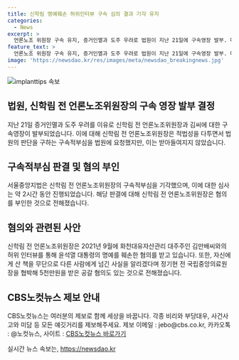 ```yaml
---
title: 신학림 명예훼손 허위인터뷰 구속 심의 결과 기각 유지
categories:
  - News
excerpt: >
  언론노조 위원장 구속 유지, 증거인멸과 도주 우려로 법원이 지난 21일에 구속영장 발부. 대선 기간 허위 보도로 윤석열 대통령의 명예를 훼손한 혐의로 구속. 구속적부심을 청구했지만 법원 기각. 혐의를 부인하며 법원 심사에 나선 신 전 위원장. 김씨에게 1억6500만원 받은 혐의, 공갈 혐의도 있음. ※CBS노컷뉴스는 제보를 기다림. [자세히 보기]
feature_text: >
  언론노조 위원장 구속 유지, 증거인멸과 도주 우려로 법원이 지난 21일에 구속영장 발부. 대선 기간 허위 보도로 윤석열 대통령의 명예를 훼손한 혐의로 구속. 구속적부심을 청구했지만 법원 기각. 혐의를 부인하며 법원 심사에 나선 신 전 위원장. 김씨에게 1억6500만원 받은 혐의, 공갈 혐의도 있음. ※CBS노컷뉴스는 제보를 기다림. [자세히 보기]
image: 'https://newsdao.kr/res/images/meta/newsdao_breakingnews.jpg'
---
```


<p><img src="https://newsdao.kr/res/images/meta/newsdao_breakingnews.jpg" alt="implanttips 속보" /></p>

<h2 data-ke-size="size26">법원, 신학림 전 언론노조위원장의 구속 영장 발부 결정</h2>

<p data-ke-size="size16">지난 21일 증거인멸과 도주 우려를 이유로 신학림 전 언론노조위원장과 김씨에 대한 구속영장이 발부되었습니다. 이에 대해 신학림 전 언론노조위원장은 적법성을 다투면서 법원의 판단을 구하는 구속적부심을 법원에 요청했지만, 이는 받아들여지지 않았습니다.</p>

<h2 data-ke-size="size26">구속적부심 판결 및 혐의 부인</h2>

<p data-ke-size="size16">서울중앙지법은 신학림 전 언론노조위원장의 구속적부심을 기각했으며, 이에 대한 심사는 약 2시간 동안 진행되었습니다. 해당 판결에 대해 신학림 전 언론노조위원장은 혐의를 부인한 것으로 전해졌습니다.</p>

<h2 data-ke-size="size26">혐의와 관련된 사안</h2>

<p data-ke-size="size16">신학림 전 언론노조위원장은 2021년 9월에 화천대유자산관리 대주주인 김만배씨와의 허위 인터뷰를 통해 윤석열 대통령의 명예를 훼손한 혐의를 받고 있습니다. 또한, 자신에게 산 책을 무단으로 다른 사람에게 넘긴 사실을 알리겠다며 정기현 전 국립중앙의료원장을 협박해 5천만원을 받은 공갈 혐의도 있는 것으로 전해졌습니다.</p>

<h2 data-ke-size="size26">CBS노컷뉴스 제보 안내</h2>

<p data-ke-size="size16">CBS노컷뉴스는 여러분의 제보로 함께 세상을 바꿉니다. 각종 비리와 부당대우, 사건사고와 미담 등 모든 얘깃거리를 제보해주세요. 제보 이메일 : jebo@cbs.co.kr, 카카오톡 : @노컷뉴스, 사이트 : <a href="https://url.kr/b71afn">CBS노컷뉴스 바로가기</a></p>
실시간 뉴스 속보는, <a href="https://newsdao.kr" rel="dofollow">https://newsdao.kr</a>


